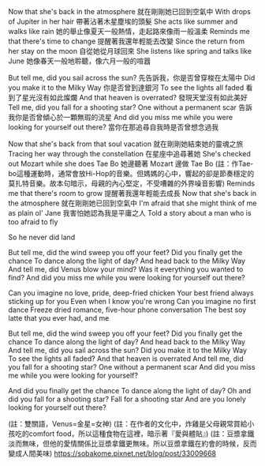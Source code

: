 Now that she's back in the atmosphere
就在剛剛她已回到空氣中
With drops of Jupiter in her hair
帶著沾著木星塵埃的頭髮
She acts like summer and walks like rain
她的舉止像夏天一般熱情，走起路來像雨一般溫柔
Reminds me that there's time to change
提醒著我還年輕能去改變
Since the return from her stay on the moon
自從她從月球回來
She listens like spring and talks like June
她像春天一般地聆聽，像六月一般的喧囂

But tell me, did you sail across the sun?
先告訴我，你是否曾穿梭在太陽中
Did you make it to the Milky Way
你是否曾到達銀河
To see the lights all faded
看到了星光沒有如此燦爛
And that heaven is overrated?
發現天堂沒有如此美好
Tell me, did you fall for a shooting star?
One without a permanent scar
告訴我你是否曾傾心於一顆無瑕的流星
And did you miss me while you were looking for yourself out there?
當你在那追尋自我時是否曾想念過我


Now that she's back from that soul vacation
就在剛剛她結束她的靈魂之旅
Tracing her way through the constellation
在星座中追尋著她
She's checked out Mozart while she does Tae Bo
她邊聽著 Mozart 邊做 Tae Bo
(註：作Tae-bo這種運動時，通常會放Hi-Hop的音樂。但媽媽的心中，響起的卻是節奏穩定的莫扎特音樂。故本句暗示，母親的內心堅定，不受嘈雜的外界噪音影響) 
Reminds me that there's room to grow
提醒著我還年輕能去成長
Now that she's back in the atmosphere
就在剛剛她已回到空氣中
I'm afraid that she might think of me as plain ol' Jane
我害怕她認為我是平庸之人
Told a story about a man who is too afraid to fly

So he never did land


But tell me, did the wind sweep you off your feet?
Did you finally get the chance
To dance along the light of day?
And head back to the Milky Way
And tell me, did Venus blow your mind?
Was it everything you wanted to find?
And did you miss me while you were looking for yourself out there?


Can you imagine no love, pride, deep-fried chicken
Your best friend always sticking up for you
Even when I know you're wrong
Can you imagine no first dance
Freeze dried romance, five-hour phone conversation
The best soy latte that you ever had, and me


But tell me, did the wind sweep you off your feet?
Did you finally get the chance
To dance along the light of day?
And head back to the Milky Way
And tell me, did you sail across the sun?
Did you make it to the Milky Way
To see the lights all faded?
And that heaven is overrated
And tell me, did you fall for a shooting star?
One without a permanent scar
And did you miss me while you were looking for yourself?


And did you finally get the chance
To dance along the light of day?
Oh and did you fall for a shooting star?
Fall for a shooting star
And are you lonely looking for yourself out there?

(註：雙關語，Venus=金星=女神)
(註：在作者的文化中，炸雞是父母親常買給小孩吃的comfort food，所以這種食物在這裡，暗示著『愛與體貼』)
(註：豆漿拿鐵淡而無味，但他的愛情關係比豆漿拿鐵更無味。所以豆漿拿鐵在約會的時候，反而變成人間美味)
https://sobakome.pixnet.net/blog/post/33009668